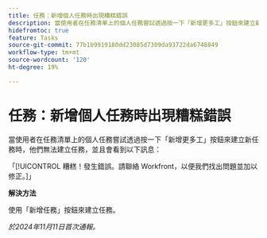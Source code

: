 ```yaml
---
title: 任務：新增個人任務時出現糟糕錯誤
description: 當使用者在任務清單上的個人任務嘗試透過按一下「新增更多工」按鈕來建立新任務時，他們無法建立任務，並且會看到錯誤訊息。 此問題有解決方法。
hidefromtoc: true
feature: Tasks
source-git-commit: 77b1b9919180dd23085d7309da93722da6748849
workflow-type: tm+mt
source-wordcount: '120'
ht-degree: 19%

---
```



# 任務：新增個人任務時出現糟糕錯誤

當使用者在任務清單上的個人任務嘗試透過按一下「新增更多工」按鈕來建立新任務時，他們無法建立任務，並且會看到以下訊息：

「[!UICONTROL 糟糕！發生錯誤。請聯絡 Workfront，以便我們找出問題並加以修正。]」

**解決方法**

使用「新增任務」按鈕來建立任務。

_於2024年11月11日首次通報。_
